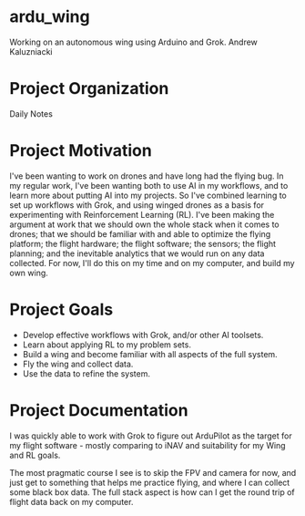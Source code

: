 # ardu_wing

Working on an autonomous wing using Arduino and Grok.
Andrew Kaluzniacki

# Project Organization

Daily Notes

# Project Motivation

I've been wanting to work on drones and have long had the flying bug.
In my regular work, I've been wanting both to use AI in my workflows, and to learn more about putting AI into my
projects. So I've combined learning to set up workflows with Grok, and using winged drones as a basis for experimenting
with Reinforcement Learning (RL). I've been making the argument at work that we should own the whole stack when it comes
to drones; that we should be familiar with and able to optimize the flying platform; the flight hardware; the flight software; the
sensors;
the flight planning; and the inevitable analytics that we would run on any data collected.
For now, I'll do this on my time and on my computer, and build my own wing.

# Project Goals

- Develop effective workflows with Grok, and/or other AI toolsets.
- Learn about applying RL to my problem sets.
- Build a wing and become familiar with all aspects of the full system.
- Fly the wing and collect data.
- Use the data to refine the system.

# Project Documentation

I was quickly able to work with Grok to figure out ArduPilot as the target for my flight software - mostly comparing to
iNAV and suitability for my Wing and RL goals.

The most pragmatic course I see is to skip the FPV and camera for now, and just get to something that helps me practice
flying, and where I can collect some black box data. The full stack aspect is how can I get the round trip of flight data back on my computer.



